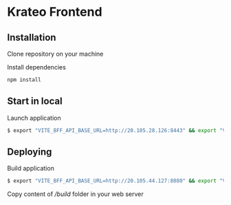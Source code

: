 # Krateo Frontend

## Installation
Clone repository on your machine

Install dependencies
```sh
npm install
```

## Start in local
Launch application
```sh
$ export "VITE_BFF_API_BASE_URL=http://20.105.28.126:8443" && export "VITE_AUTHN_API_BASE_URL=http://51.138.231.131:8080" && npm run dev
```

## Deploying
Build application 
```sh
$ export "VITE_BFF_API_BASE_URL=http://20.105.44.127:8080" && export "VITE_AUTHN_API_BASE_URL=http://51.138.231.131:8080" &&  npm run vite build
```

Copy content of _/build_ folder in your web server
